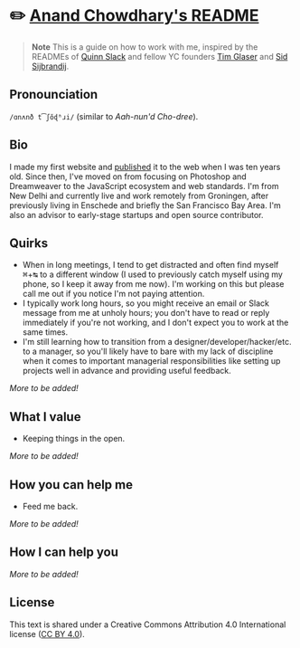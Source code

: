 # ✏️ [Anand Chowdhary's README](https://anandchowdhary.github.io/readme/)

> **Note**
> This is a guide on how to work with me, inspired by the READMEs of [Quinn Slack](https://handbook.sourcegraph.com/team/ceo/) and fellow YC founders [Tim Glaser](https://posthog.com/handbook/company/team/tim-glaser) and [Sid Sijbrandij](https://about.gitlab.com/handbook/ceo/).

## Pronounciation

`/ɑnʌnð t͡ʃŏɖʱɹi/` (similar to _Aah-nun'd Cho-dree_).

## Bio

I made my first website and [published](https://web.archive.org/web/20081019093430/http://www.namah.org:80/anand/) it to the web when I was ten years old. Since then, I've moved on from focusing on Photoshop and Dreamweaver to the JavaScript ecosystem and web standards. I'm from New Delhi and currently live and work remotely from Groningen, after previously living in Enschede and briefly the San Francisco Bay Area. I'm also an advisor to early-stage startups and open source contributor.

## Quirks

- When in long meetings, I tend to get distracted and often find myself <kbd>⌘</kbd>+<kbd>↹</kbd> to a different window (I used to previously catch myself using my phone, so I keep it away from me now). I'm working on this but please call me out if you notice I'm not paying attention.
- I typically work long hours, so you might receive an email or Slack message from me at unholy hours; you don't have to read or reply immediately if you're not working, and I don't expect you to work at the same times.
- I'm still learning how to transition from a designer/developer/hacker/etc. to a manager, so you'll likely have to bare with my lack of discipline when it comes to important managerial responsibilities like setting up projects well in advance and providing useful feedback.

_More to be added!_

## What I value

- Keeping things in the open.

_More to be added!_

## How you can help me

- Feed me back.

_More to be added!_

## How I can help you

_More to be added!_

## License

This text is shared under a Creative Commons Attribution 4.0 International license ([CC BY 4.0](./LICENSE)).

